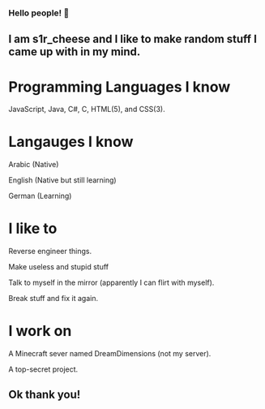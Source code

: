 ### Hello people! 👋
## I am s1r_cheese and I like to make random stuff I came up with in my mind.

# Programming Languages I know
JavaScript, Java, C#, C, HTML(5), and CSS(3).

# Langauges I know

Arabic (Native)

English (Native but still learning)

German (Learning)

# I like to

Reverse engineer things.

Make useless and stupid stuff

Talk to myself in the mirror (apparently I can flirt with myself).

Break stuff and fix it again.

# I work on

A Minecraft sever named DreamDimensions (not my server).

A top-secret project.
## Ok thank you!

<!--
**s1rcheese/s1rcheese** is a ✨ _special_ ✨ repository because its `README.md` (this file) appears on your GitHub profile.

Here are some ideas to get you started:

- 🔭 I’m currently working on ...
- 🌱 I’m currently learning ...
- 👯 I’m looking to collaborate on ...
- 🤔 I’m looking for help with ...
- 💬 Ask me about ...
- 📫 How to reach me: ...
- 😄 Pronouns: ...
- ⚡ Fun fact: ...
-->
